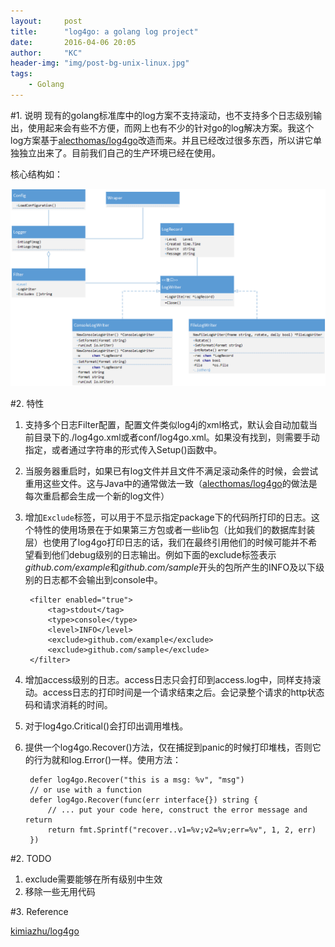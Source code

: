 ```yaml
---
layout:     post
title:      "log4go: a golang log project"
date:       2016-04-06 20:05
author:     "KC"
header-img: "img/post-bg-unix-linux.jpg"
tags:
    - Golang
---
```


#1. 说明
现有的golang标准库中的log方案不支持滚动，也不支持多个日志级别输出，使用起来会有些不方便，而网上也有不少的针对go的log解决方案。我这个log方案基于[alecthomas/log4go](https://github.com/alecthomas/log4go)改造而来。并且已经改过很多东西，所以讲它单独独立出来了。目前我们自己的生产环境已经在使用。

核心结构如：

![core struct of log4go](https://raw.githubusercontent.com/kimiazhu/kimiazhu.github.io/master/_posts/attachments/2016-04-06/core_struct.png)

#2. 特性

1. 支持多个日志Filter配置，配置文件类似log4j的xml格式，默认会自动加载当前目录下的./log4go.xml或者conf/log4go.xml。如果没有找到，则需要手动指定，或者通过字符串的形式传入Setup()函数中。

2. 当服务器重启时，如果已有log文件并且文件不满足滚动条件的时候，会尝试重用这些文件。这与Java中的通常做法一致（[alecthomas/log4go](https://github.com/alecthomas/log4go)的做法是每次重启都会生成一个新的log文件）

3. 增加`Exclude`标签，可以用于不显示指定package下的代码所打印的日志。这个特性的使用场景在于如果第三方包或者一些lib包（比如我们的数据库封装层）也使用了log4go打印日志的话，我们在最终引用他们的时候可能并不希望看到他们debug级别的日志输出。例如下面的exclude标签表示*github.com/example*和*github.com/sample*开头的包所产生的INFO及以下级别的日志都不会输出到console中。

		<filter enabled="true">
	    	<tag>stdout</tag>
	    	<type>console</type>
	    	<level>INFO</level>
	    	<exclude>github.com/example</exclude>
	    	<exclude>github.com/sample</exclude>
	  	</filter>

4. 增加access级别的日志。access日志只会打印到access.log中，同样支持滚动。access日志的打印时间是一个请求结束之后。会记录整个请求的http状态码和请求消耗的时间。

5. 对于log4go.Critical()会打印出调用堆栈。

6. 提供一个log4go.Recover()方法，仅在捕捉到panic的时候打印堆栈，否则它的行为就和log.Error()一样。使用方法：

		defer log4go.Recover("this is a msg: %v", "msg")
		// or use with a function
		defer log4go.Recover(func(err interface{}) string {
		    // ... put your code here, construct the error message and return
		    return fmt.Sprintf("recover..v1=%v;v2=%v;err=%v", 1, 2, err)
		})

#2. TODO

1. exclude需要能够在所有级别中生效
2. 移除一些无用代码

#3. Reference

[kimiazhu/log4go](https://github.com/kimiazhu/log4go)